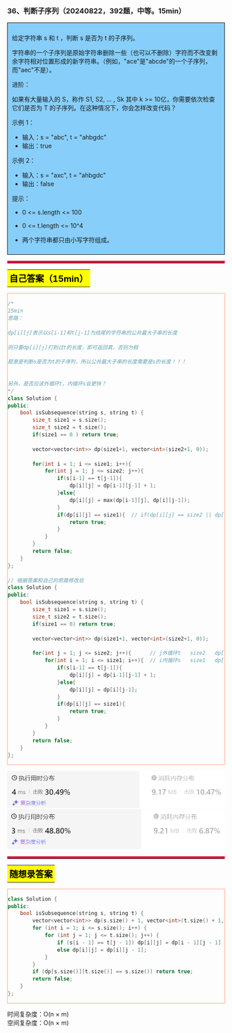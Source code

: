 ### 36、判断子序列（20240822，392题，中等。15min）
<div style="border: 1px solid black; padding: 10px; background-color: LightSkyBlue;">

给定字符串 s 和 t ，判断 s 是否为 t 的子序列。

字符串的一个子序列是原始字符串删除一些（也可以不删除）字符而不改变剩余字符相对位置形成的新字符串。（例如，"ace"是"abcde"的一个子序列，而"aec"不是）。

进阶：

如果有大量输入的 S，称作 S1, S2, ... , Sk 其中 k >= 10亿，你需要依次检查它们是否为 T 的子序列。在这种情况下，你会怎样改变代码？
 

示例 1：

- 输入：s = "abc", t = "ahbgdc"
- 输出：true

示例 2：

- 输入：s = "axc", t = "ahbgdc"
- 输出：false
 

提示：

- 0 <= s.length <= 100
- 0 <= t.length <= 10^4
- 两个字符串都只由小写字符组成。

  </p>
</div>

<hr style="border-top: 5px solid #DC143C;">

<table>
  <tr>
    <td bgcolor="Yellow" style="padding: 5px; border: 0px solid black;">
      <span style="font-weight: bold; font-size: 20px;color: black;">
      自己答案（15min）
      </span>
    </td>
  </tr>
</table>
<div style="padding: 0px; border: 1.5px solid LightSalmon; margin-bottom: 10px;">

```C++ {.line-numbers}
/*
15min
思路：

dp[i][j]表示以s[i-1]和t[j-1]为结尾的字符串的公共最大子串的长度

则只要dp[i][j]打到过t的长度，即可返回真，否则为假

题意是判断s是否为t的子序列，所以公共最大子串的长度需要是s的长度！！！


另外，是否应该外循环t，内循环s会更快？
*/
class Solution {
public:
    bool isSubsequence(string s, string t) {
        size_t size1 = s.size();
        size_t size2 = t.size();
        if(size1 == 0 ) return true;

        vector<vector<int>> dp(size1+1, vector<int>(size2+1, 0));

        for(int i = 1; i <= size1; i++){
            for(int j = 1; j <= size2; j++){
                if(s[i-1] == t[j-1]){
                    dp[i][j] = dp[i-1][j-1] + 1;
                }else{
                    dp[i][j] = max(dp[i-1][j], dp[i][j-1]);
                }
                if(dp[i][j] == size1){  // if(dp[i][j] == size2 || dp[i][j] == size1)
                    return true;
                }
            }
        }
        return false;
    }
};

// 根据答案和自己的思路修改后
class Solution {
public:
    bool isSubsequence(string s, string t) {
        size_t size1 = s.size();
        size_t size2 = t.size();
        if(size1 == 0) return true;

        vector<vector<int>> dp(size1+1, vector<int>(size2+1, 0));

        for(int j = 1; j <= size2; j++){      // j外循环t   size2   dp[i][j]
            for(int i = 1; i <= size1; i++){  // i内循环s   size1   dp[size1][size2]
                if(s[i-1] == t[j-1]){
                    dp[i][j] = dp[i-1][j-1] + 1;
                }else{
                    dp[i][j] = dp[i][j-1];   
                }
                if(dp[i][j] == size1){ 
                    return true;
                }
            }
        }
        return false;
    }
};
```

</div>

![alt text](image/77e5683f07a9e36b34119777651ceaf.png)
![alt text](image/41807c917614d167e1d68541233c423.png)

<hr style="border-top: 5px solid #DC143C;">

<table>
  <tr>
    <td bgcolor="Yellow" style="padding: 5px; border: 0px solid black;">
      <span style="font-weight: bold; font-size: 20px;color: black;">
      随想录答案
      </span>
    </td>
  </tr>
</table>

<div style="padding: 0px; border: 1.5px solid LightSalmon; margin-bottom: 10px">

```C++ {.line-numbers}
class Solution {
public:
    bool isSubsequence(string s, string t) {
        vector<vector<int>> dp(s.size() + 1, vector<int>(t.size() + 1, 0));
        for (int i = 1; i <= s.size(); i++) {
            for (int j = 1; j <= t.size(); j++) {
                if (s[i - 1] == t[j - 1]) dp[i][j] = dp[i - 1][j - 1] + 1;
                else dp[i][j] = dp[i][j - 1];
            }
        }
        if (dp[s.size()][t.size()] == s.size()) return true;
        return false;
    }
};
```
</div>

时间复杂度：O(n × m)  
空间复杂度：O(n × m)